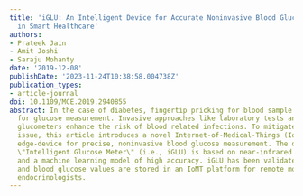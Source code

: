 ```yaml
---
title: 'iGLU: An Intelligent Device for Accurate Noninvasive Blood Glucose-Level Monitoring
  in Smart Healthcare'
authors:
- Prateek Jain
- Amit Joshi
- Saraju Mohanty
date: '2019-12-08'
publishDate: '2023-11-24T10:38:58.004738Z'
publication_types:
- article-journal
doi: 10.1109/MCE.2019.2940855
abstract: In the case of diabetes, fingertip pricking for blood sample is inconvenient
  for glucose measurement. Invasive approaches like laboratory tests and one touch
  glucometers enhance the risk of blood related infections. To mitigate this important
  issue, this article introduces a novel Internet-of-Medical-Things (IoMT) enabled
  edge-device for precise, noninvasive blood glucose measurement. The device called
  \"Intelligent Glucose Meter\" (i.e., iGLU) is based on near-infrared (NIR) spectroscopy
  and a machine learning model of high accuracy. iGLU has been validated in a hospital
  and blood glucose values are stored in an IoMT platform for remote monitoring by
  endocrinologists.
---
```

